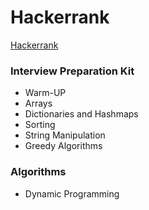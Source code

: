 # Hackerrank
[Hackerrank](https://www.hackerrank.com/)   

### Interview Preparation Kit
- Warm-UP
- Arrays
- Dictionaries and Hashmaps
- Sorting
- String Manipulation
- Greedy Algorithms

### Algorithms
- Dynamic Programming

